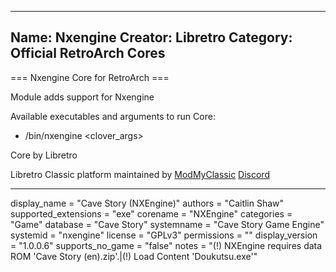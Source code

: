 -----------------------
Name: Nxengine
Creator: Libretro
Category: Official RetroArch Cores
-----------------------

=== Nxengine Core for RetroArch ===

Module adds support for Nxengine

Available executables and arguments to run Core:
- /bin/nxengine <rom> <clover_args>

Core by Libretro

Libretro Classic platform maintained by [ModMyClassic](https://modmyclassic.com) [Discord](https://discordapp.com/invite/8gygsrw)

-----------------------

display_name = "Cave Story (NXEngine)"
authors = "Caitlin Shaw"
supported_extensions = "exe"
corename = "NXEngine"
categories = "Game"
database = "Cave Story"
systemname = "Cave Story Game Engine"
systemid = "nxengine"
license = "GPLv3"
permissions = ""
display_version = "1.0.0.6"
supports_no_game = "false"
notes = "(!) NXEngine requires data ROM 'Cave Story (en).zip'.|(!) Load Content 'Doukutsu.exe'"
